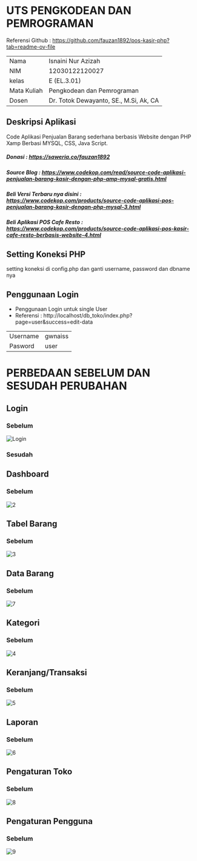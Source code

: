 # UTS PENGKODEAN DAN PEMROGRAMAN

Referensi Github : 
https://github.com/fauzan1892/pos-kasir-php?tab=readme-ov-file
<table align="center">
  <tr><td>Nama</td><td>Isnaini Nur Azizah</td></tr> 
  <tr><td>NIM</td><td>12030122120027</td></tr>
  <tr><td>kelas</td><td>E (EL.3.01)</td></tr>
  <tr><td>Mata Kuliah</td><td>Pengkodean dan Pemrograman</td></tr>
  <tr><td>Dosen</td><td>Dr. Totok Dewayanto, SE., M.Si, Ak, CA</td></tr>
</table>

## Deskripsi Aplikasi

Code Aplikasi Penjualan Barang sederhana berbasis Website dengan PHP Xamp Berbasi MYSQL, CSS, Java Script.
##### Donasi :  https://saweria.co/fauzan1892
##### Source Blog : https://www.codekop.com/read/source-code-aplikasi-penjualan-barang-kasir-dengan-php-amp-mysql-gratis.html

##### Beli Versi Terbaru nya disini : https://www.codekop.com/products/source-code-aplikasi-pos-penjualan-barang-kasir-dengan-php-mysql-3.html

##### Beli Aplikasi POS Cafe Resto : https://www.codekop.com/products/source-code-aplikasi-pos-kasir-cafe-resto-berbasis-website-4.html

## Setting Koneksi PHP

setting koneksi di config.php dan ganti username, password dan dbname nya

## Penggunaan Login

* Penggunaan Login untuk single User
* Referensi : http://localhost/db_toko/index.php?page=user&success=edit-data
<table align="center">
  <tr><td>Username</td><td>gwnaiss</td></tr> 
  <tr><td>Pasword</td><td>user</td></tr>
</table>

# PERBEDAAN SEBELUM DAN SESUDAH PERUBAHAN

## Login
### Sebelum
![Login](https://github.com/IsnainiNurAzizah/PengkodeandanPemrograman_Pos_KasirCVIsnain/assets/151497035/0aa6a0e8-125b-42d7-af92-9d9edb6fa00f)
### Sesudah

## Dashboard
### Sebelum
![2](https://github.com/IsnainiNurAzizah/PengkodeandanPemrograman_Pos_KasirCVIsnain/assets/151497035/f5fac639-8b03-4626-8e49-131898c0a447)

## Tabel Barang
### Sebelum
![3](https://github.com/IsnainiNurAzizah/PengkodeandanPemrograman_Pos_KasirCVIsnain/assets/151497035/a17914d3-8837-4951-b468-32421ddfcc47)

## Data Barang
### Sebelum
![7](https://github.com/IsnainiNurAzizah/PengkodeandanPemrograman_Pos_KasirCVIsnain/assets/151497035/e702ddec-4c5c-448e-bba6-b20dc566b151)

## Kategori
### Sebelum
![4](https://github.com/IsnainiNurAzizah/PengkodeandanPemrograman_Pos_KasirCVIsnain/assets/151497035/ef5b4f50-63a1-458a-9e35-3a80beb866a5)

## Keranjang/Transaksi
### Sebelum
![5](https://github.com/IsnainiNurAzizah/PengkodeandanPemrograman_Pos_KasirCVIsnain/assets/151497035/c5c3147f-bb0b-4894-ac1e-32529d70a3b3)

## Laporan
### Sebelum
![6](https://github.com/IsnainiNurAzizah/PengkodeandanPemrograman_Pos_KasirCVIsnain/assets/151497035/913c4386-9e93-4c55-a0f7-f80ad110239d)

## Pengaturan Toko
### Sebelum
![8](https://github.com/IsnainiNurAzizah/PengkodeandanPemrograman_Pos_KasirCVIsnain/assets/151497035/4c2030e5-1ca9-44c8-a46e-ffc71154eb70)

## Pengaturan Pengguna
### Sebelum
![9](https://github.com/IsnainiNurAzizah/PengkodeandanPemrograman_Pos_KasirCVIsnain/assets/151497035/041a8ba8-7cd5-427a-8de8-51aff8b7b407)


